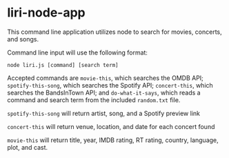 # liri-node-app

This command line application utilizes node to search for movies, concerts, and songs.

Command line input will use the following format:

`node liri.js [command] [search term]`

Accepted commands are `movie-this`, which searches the OMDB API; `spotify-this-song`, which searches the Spotify API; `concert-this`, which searches the BandsInTown API; and `do-what-it-says`, which reads a command and search term from the included `random.txt` file.

`spotify-this-song` will return artist, song, and a Spotify preview link

`concert-this` will return venue, location, and date for each concert found

`movie-this` will return title, year, IMDB rating, RT rating, country, language, plot, and cast.